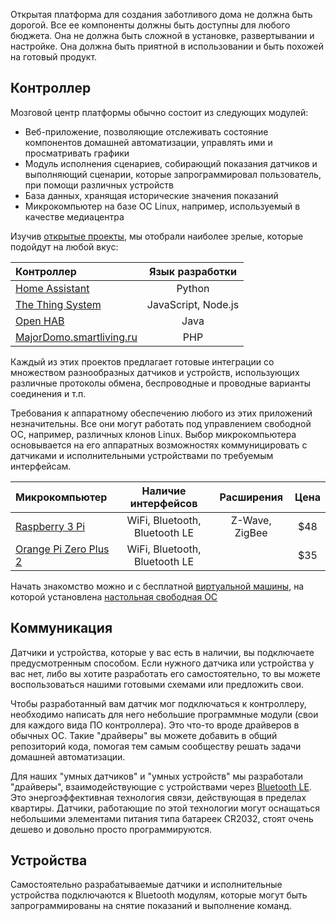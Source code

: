 Открытая платформа для создания заботливого дома не должна быть дорогой. Все ее компоненты должны быть доступны для любого бюджета. 
Она не должна быть сложной в установке, развертывании и настройке. Она должна быть приятной в использовании и быть похожей на готовый продукт.

## Контроллер

Мозговой центр платформы обычно состоит из следующих модулей:

- Веб-приложение, позволяющие отслеживать состояние компонентов домашней автоматизации, управлять ими и просматривать графики
- Модуль исполнения сценариев, собирающий показания датчиков и выполняющий сценарии, которые запрограммировал пользователь, при помощи различных устройств
- База данных, хранящая исторические значения показаний
- Микрокомпьютер на базе ОС Linux, например, используемый в качестве медиацентра

Изучив [открытые проекты](https://www.linux.com/news/21-open-source-projects-IoT), мы отобрали наиболее зрелые, которые подойдут на любой вкус:

| Контроллер    | Язык разработки    |
| :----------- | :----------: |
| [Home Assistant](https://home-assistant.io/) | Python |
| [The Thing System](http://thethingsystem.com/)  | JavaScript, Node.js    |
| [Open HAB](http://www.openhab.org/)  | Java    |
| [MajorDomo.smartliving.ru](https://majordomo.smartliving.ru/)  | PHP    |

Каждый из этих проектов предлагает готовые интеграции со множеством разнообразных датчиков и устройств, использующих различные протоколы обмена, беспроводные и проводные варианты соединения и т.п.

Требования к аппаратному обеспечению любого из этих приложений незначительны. Все они могут работать под управлением свободной ОС, например, различных клонов Linux.
Выбор микрокомпьютера основывается на его аппаратных возможностях коммуницировать с датчиками и исполнительными устройствами по требуемым интерфейсам.

| Микрокомпьютер    | Наличие интерфейсов    | Расширения |Цена|
| :----------- | :----------: | :----------: | :----------: |
| [Raspberry 3 Pi](https://rover.ebay.com/rover/1/711-53200-19255-0/1?icep_id=114&ipn=icep&toolid=20004&campid=5338218090&mpre=https%3A%2F%2Fwww.ebay.com%2Fitm%2FNew-Raspberry-Pi-3-Model-B-Starter-Kit-With-Black-Case-Cooling-Fan-Heatsinks%2F172597995714%3FssPageName%3DSTRK%253AMEBIDX%253AIT%26_trksid%3Dp2060353.m2749.l2649) | WiFi, Bluetooth, Bluetooth LE | Z-Wave, ZigBee|$48|
| [Orange Pi Zero Plus 2](https://rover.ebay.com/rover/1/711-53200-19255-0/1?icep_id=114&ipn=icep&toolid=20004&campid=5338218090&mpre=https%3A%2F%2Fwww.ebay.com%2Fitm%2F322810577492)  | WiFi, Bluetooth, Bluetooth LE    ||$35|

Начать знакомство можно и с бесплатной [виртуальной машины](https://www.virtualbox.org/), на которой установлена [настольная свободная ОС](https://ubuntustudio.org/)

## Коммуникация 

Датчики и устройства, которые у вас есть в наличии, вы подключаете предусмотренным способом. Если нужного датчика или устройства у вас нет,
либо вы хотите разработать его самостоятельно, то вы можете воспользоваться нашими готовыми схемами или предложить свои.

Чтобы разработанный вам датчик мог подключаться к контроллеру, необходимо написать для него небольшие программные модули (свои для каждого вида ПО контроллера).
Это что-то вроде драйверов в обычных ОС. Такие "драйверы" вы можете добавить в общий репозиторий кода, помогая тем самым сообществу решать задачи домашней автоматизации.

Для наших "умных датчиков" и "умных устройств" мы разработали "драйверы", взаимодействующие с устройствами через [Bluetooth LE](https://www.bluetooth.com/what-is-bluetooth-technology/how-it-works/le-p2p). 
Это энергоэффективная технология связи, действующая в пределах квартиры. Датчики, работающие по этой технологии могут оснащаться небольшими элементами питания типа батареек CR2032,
стоят очень дешево и довольно просто программируются.

## Устройства

Самостоятельно разрабатываемые датчики и исполнительные устройства подключаются к Bluetooth модулям, которые могут быть запрограммированы на снятие показаний и выполнение команд.
